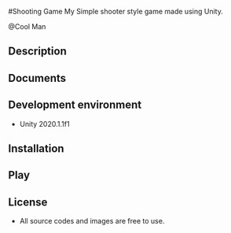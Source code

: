 #Shooting Game
My Simple shooter style game made using Unity.

@Cool Man

## Description



## Documents

## Development environment
- Unity 2020.1.1f1


## Installation


## Play


## License
- All source codes and images are free to use.

<pre>
 </pre>
